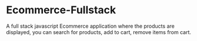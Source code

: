 # Ecommerce-Fullstack
A full stack javascript Ecommerce application where the products are displayed, you can search for products, add to cart, remove items from cart.

